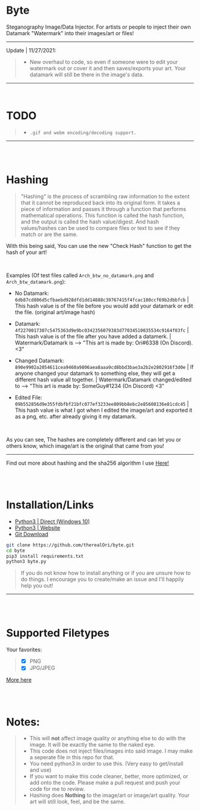 # Byte
Steganography Image/Data Injector. For artists or people to inject their own Datamark "Watermark" into their images/art or files!
__ __

Update | 11/27/2021:
> - New overhaul to code, so even if someone were to edit your watermark out or cover it and then saves/exports your art. Your datamark will still be there in the image's data.
__ __
<br />

# TODO
> - `.gif and webm encoding/decoding support.`
__ __

<br />
<br />

# Hashing
> "Hashing" is the process of scrambling raw information to the extent that it cannot be reproduced back into its original form. It takes a piece of information and passes it through a function that performs mathematical operations. This function is called the hash function, and the output is called the hash value/digest. And hash values/hashes can be used to compare files or text to see if they match or are the same.

With this being said, You can use the new "Check Hash" function to get the hash of your art!

 <br />

Examples (Of test files called `Arch_btw_no_datamark.png` and `Arch_btw_datamark.png`):
 - No Datamark: `6db87cd806d5cfbaebd928dfd1dd14888c39767415f4fcac180ccf69b2dbbfcb` | This hash value is of the file before you would add your datamark or edit the file. (original art/image hash)
 
- Datamark: `4f2270017307c5475363d9e9bc0342356079383d77034510035534c9164f03fc` | This hash value is of the file after you have added a datamerk. | Watermark/Datamark is --> "This art is made by: Ori#6338 (On Discord). <3"

- Changed Datamark: `890e9902a2054611cea9460a9806aea8aaa9cd8bbd3bae3a2b2e2802916f3d0e` | If anyone changed your datamark to something else, they will get a different hash value all together. | Watermark/Datamark changed/edited to --> "This art is made by: SomeGuy#1234 (On Discord) <3"

- Edited File: `09b552856d9e355fdbfbf21bfc077ef3233ee809bb8ebc2e85608136e81cdc45` | This hash value is what I got when I edited the image/art and exported it as a png, etc. after already giving it my datamark.

 <br />

As you can see, The hashes are completely different and can let you or others know, which image/art is the original that came from you!
__ __

Find out more about hashing and the sha256 algorithm I use [Here!](https://www.simplilearn.com/tutorials/cyber-security-tutorial/sha-256-algorithm)



<br />
<br />

# Installation/Links
- [Python3 | Direct (Windows 10)](https://www.python.org/ftp/python/3.10.1/python-3.10.1-amd64.exe)
- [Python3 | Website](https://www.python.org)
- [Git Download](https://git-scm.com/downloads)

```bash
git clone https://github.com/therealOri/byte.git
cd byte
pip3 install requirements.txt
python3 byte.py
```
> If you do not know how to install anything or if you are unsure how to do things. I encourage you to create/make an issue and I'll happily help you out!
__ __

<br />
<br />

# Supported Filetypes
Your favorites:
> - [x] PNG
> - [x] JPG/JPEG

[More here](https://pillow.readthedocs.io/en/stable/handbook/image-file-formats.html)

<br />
<br />

# Notes:
> - This will **not** affect image quality or anything else to do with the image. It will be exactly the same to the naked eye.
> - This code does not inject files/images into said image. I may make a seperate file in this repo for that.
> - You need python3 in order to use this. (Very easy to get/install and use)
> - If you want to make this code cleaner, better, more optimized, or add onto the code. Please make a pull request and push your code for me to review.
> - Hashing does **Nothing** to the image/art or image/art quality. Your art will still look, feel, and be the same.
